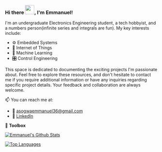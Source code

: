 ### Hi there <img src="https://raw.githubusercontent.com/MartinHeinz/MartinHeinz/master/wave.gif" width="30px">, I'm Emmanuel!

I'm an undergraduate Electronics Engineering student, a tech hobbyist, and a numbers person(infinite series and integrals are fun). My key interests include:
- :gear: Embedded Systems
- :satellite: Internet of Things
- :robot: Machine Learning
- :control_knobs: Control Engineering

This space is dedicated to documenting the exciting projects I'm passionate about. Feel free to explore these resources, and don't hesitate to contact me if you require additional information or have any inquiries regarding specific project details. Your feedback and collaboration are always welcome.

📫 You can reach me at:
- :email: asogwaemmanuel36@gmail.com
- :office: [LinkedIn](https://www.linkedin.com/in/asogwa-emmanuel-22547319b/)


🧰 **Toolbox**

[![Emmanuel's Github Stats](https://github-readme-stats.vercel.app/api?username=goddfather&count_private=true&show_icons=true&theme=radical&hide_rank=false)](https://github.com/anuraghazra/github-readme-stats)

[![Top Languages](https://github-readme-stats.vercel.app/api/top-langs/?username=goddfather)](https://github.com/anuraghazra/github-readme-stats)

